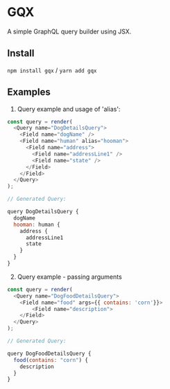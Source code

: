 # GQX

A simple GraphQL query builder using JSX.

## Install

`npm install gqx` / `yarn add gqx`

## Examples
1. Query example and usage of 'alias':
``` js
const query = render(
  <Query name="DogDetailsQuery">
    <Field name="dogName" />
    <Field name="human" alias="hooman">
      <Field name="address">
        <Field name="addressLine1" />
        <Field name="state" />
      </Field>
    </Field>
  </Query>
);

// Generated Query:

query DogDetailsQuery {
  dogName
  hooman: human {
    address {
      addressLine1
      state
    }
  }
}
```
2. Query example - passing arguments
``` js
const query = render(
  <Query name="DogFoodDetailsQuery">
    <Field name="food" args={{ contains: 'corn'}}>
        <Field name="description">
    </Field>
  </Query>
);

// Generated Query:

query DogFoodDetailsQuery {
  food(contains: "corn") {
    description
  }
}
```